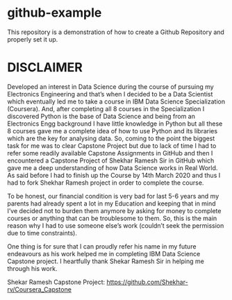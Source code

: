# github-example
This repository is a demonstration of how to create a Github Repository and properly set it up.
# DISCLAIMER
Developed an interest in Data Science during the course of pursuing my Electronics Engineering and that’s when I decided to be a Data Scientist which eventually led me to take a course in IBM Data Science Specialization (Coursera). And, after completing all 8 courses in the Specialization I discovered Python is the base of Data Science and being from an Electronics Engg background I have little knowledge in Python but all these 8 courses gave me a complete idea of how to use Python and its libraries which are the key for analysing data. So, coming to the point the biggest task for me was to clear Capstone Project but due to lack of time I had to refer some readily available Capstone Assignments in GitHub and then I encountered a Capstone Project of Shekhar Ramesh Sir in GitHub which gave me a deep understanding of how Data Science works in Real World. As said before I had to finish up the Course by 14th March 2020 and thus I had to fork Shekhar Ramesh project in order to complete the course. 

To be honest, our financial condition is very bad for last 5-6 years and my parents had already spent a lot in my Education and keeping that in mind I’ve decided not to burden them anymore by asking for money to complete courses or anything that can be troublesome to them. So, this is the main reason why I had to use someone else’s work (couldn’t seek the permission due to time constraints).

One thing is for sure that I can proudly refer his name in my future endeavours as his work helped me in completing IBM Data Science Capstone project.
I heartfully thank Shekar Ramesh Sir in helping me through his work.

Shekar Ramesh Capstone Project:
https://github.com/Shekhar-rv/Coursera_Capstone 

